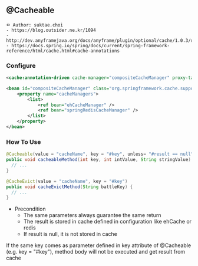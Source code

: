 ## @Cacheable

```
ㅁ Author: suktae.choi
- https://blog.outsider.ne.kr/1094
- http://dev.anyframejava.org/docs/anyframe/plugin/optional/cache/1.0.3/reference/html/ch01.html
- https://docs.spring.io/spring/docs/current/spring-framework-reference/html/cache.html#cache-annotations
```

### Configure
```xml
<cache:annotation-driven cache-manager="compositeCacheManager" proxy-target-class="true" mode="proxy"/>

<bean id="compositeCacheManager" class="org.springframework.cache.support.CompositeCacheManager">
    <property name="cacheManagers">
        <list>
            <ref bean="ehCacheManager" />
            <ref bean="springRedisCacheManager" />
        </list>
    </property>
</bean>
```

### How To Use
```java
@Cacheable(value = "cacheName", key = "#key", unless= "#result == null")
public void cacheableMethod(int key, int intValue, String stringValue) {
  // ...
}

@CacheEvict(value = "cacheName", key = "#key")
public void cacheEvictMethod(String battleKey) {
  // ...
}
```

- Precondition
  - The same parameters always guarantee the same return
  - The result is stored in cache defined in configuration like ehCache or redis
  - If result is null, it is not stored in cache

If the same key comes as parameter defined in key attribute of @Cacheable (e.g. key = "#key"), method body will not be executed and get result from cache
